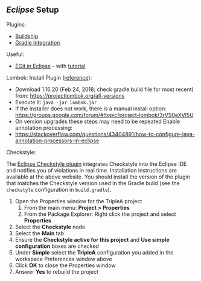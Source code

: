 ## *Eclipse* Setup
 Plugins:
  - [Buildship](https://github.com/eclipse/buildship/blob/master/docs/user/Installation.md)
  - [Gradle integration](https://marketplace.eclipse.org/content/buildship-gradle-integration)

Useful:
  - [EGit in Eclipse](http://www.eclipse.org/egit/) - with [tutorial](http://www.vogella.com/tutorials/EclipseGit/article.html)

Lombok:
Install Plugin ([reference](https://projectlombok.org/downloads/lombok.jar)):
- Download 1.16.20 (Feb 24, 2018; check gradle build file for most recent) from: https://projectlombok.org/all-versions
- Execute it: `java -jar lombok.jar`
- If the installer does not work, there is a manual install option: https://groups.google.com/forum/#!topic/project-lombok/3rVS0eXVl5U
- On version upgrades these steps may need to be repeated
Enable annotation processing: 
- https://stackoverflow.com/questions/43404891/how-to-configure-java-annotation-processors-in-eclipse

  
Checkstyle:
 
The [Eclipse Checkstyle plugin](http://eclipse-cs.sourceforge.net) integrates Checkstyle into the Eclipse IDE and notifies you of violations in real time.
Installation instructions are available at the above website.  You should install the version of the plugin that matches the Checkstyle version used in the Gradle build (see the `checkstyle` configuration in `build.gradle`).

1. Open the Properties window for the TripleA project
    1. From the main menu: **Project > Properties**
    1. From the Package Explorer: Right click the project and select **Properties**
1. Select the **Checkstyle** node
1. Select the **Main** tab
1. Ensure the **Checkstyle active for this project** and **Use simple configuration** boxes are checked
1. Under **Simple** select the **TripleA** configuration you added in the workspace Preferences window above
1. Click **OK** to close the Properties window
1. Answer **Yes** to rebuild the project
